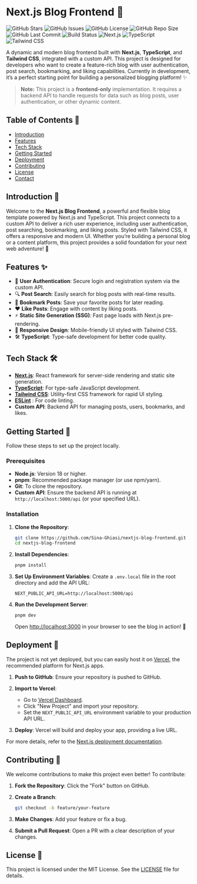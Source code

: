 # Next.js Blog Frontend 🚀

![GitHub Stars](https://img.shields.io/github/stars/Sina-Ghiasi/nextjs-blog-frontend?style=flat&color=brightgreen)
![GitHub Issues](https://img.shields.io/github/issues/Sina-Ghiasi/nextjs-blog-frontend?style=flat&color=blue)
![GitHub License](https://img.shields.io/github/license/Sina-Ghiasi/nextjs-blog-frontend?style=flat&color=orange)
![GitHub Repo Size](https://img.shields.io/github/repo-size/Sina-Ghiasi/nextjs-blog-frontend?style=flat&color=purple)
![GitHub Last Commit](https://img.shields.io/github/last-commit/Sina-Ghiasi/nextjs-blog-frontend?style=flat&color=cyan)
![Build Status](https://img.shields.io/badge/build-passing-brightgreen?style=flat)
![Next.js](https://img.shields.io/badge/Next.js-000000?style=flat&logo=next.js&logoColor=white)
![TypeScript](https://img.shields.io/badge/TypeScript-3178C6?style=flat&logo=typescript&logoColor=white)
![Tailwind CSS](https://img.shields.io/badge/Tailwind_CSS-38B2AC?style=flat&logo=tailwind-css&logoColor=white)

A dynamic and modern blog frontend built with **Next.js**, **TypeScript**, and **Tailwind CSS**, integrated with a custom API. This project is designed for developers who want to create a feature-rich blog with user authentication, post search, bookmarking, and liking capabilities. Currently in development, it’s a perfect starting point for building a personalized blogging platform! ✨

> **Note:** This project is a **frontend-only** implementation. It requires a backend API to handle requests for data such as blog posts, user authentication, or other dynamic content.

## Table of Contents 📑

- [Introduction](#introduction)
- [Features](#features)
- [Tech Stack](#tech-stack)
- [Getting Started](#getting-started)
- [Deployment](#deployment)
- [Contributing](#contributing)
- [License](#license)
- [Contact](#contact)

## Introduction 🌟

Welcome to the **Next.js Blog Frontend**, a powerful and flexible blog template powered by Next.js and TypeScript. This project connects to a custom API to deliver a rich user experience, including user authentication, post searching, bookmarking, and liking posts. Styled with Tailwind CSS, it offers a responsive and modern UI. Whether you’re building a personal blog or a content platform, this project provides a solid foundation for your next web adventure! 🎉

## Features ✨

- 🔐 **User Authentication**: Secure login and registration system via the custom API.
- 🔍 **Post Search**: Easily search for blog posts with real-time results.
- 📑 **Bookmark Posts**: Save your favorite posts for later reading.
- ❤️ **Like Posts**: Engage with content by liking posts.
- ⚡️ **Static Site Generation (SSG)**: Fast page loads with Next.js pre-rendering.
- 🎨 **Responsive Design**: Mobile-friendly UI styled with Tailwind CSS.
- 🛠️ **TypeScript**: Type-safe development for better code quality.

## Tech Stack 🛠️

- **[Next.js](https://nextjs.org/)**: React framework for server-side rendering and static site generation.
- **[TypeScript](https://www.typescriptlang.org/)**: For type-safe JavaScript development.
- **[Tailwind CSS](https://tailwindcss.com/)**: Utility-first CSS framework for rapid UI styling.
- **[ESLint](https://eslint.org/)** : For code linting.
- **Custom API**: Backend API for managing posts, users, bookmarks, and likes.

## Getting Started 🏁

Follow these steps to set up the project locally.

### Prerequisites

- **Node.js**: Version 18 or higher.
- **pnpm**: Recommended package manager (or use npm/yarn).
- **Git**: To clone the repository.
- **Custom API**: Ensure the backend API is running at `http://localhost:5000/api` (or your specified URL).

### Installation

1. **Clone the Repository**:

   ```bash
   git clone https://github.com/Sina-Ghiasi/nextjs-blog-frontend.git
   cd nextjs-blog-frontend
   ```

2. **Install Dependencies**:

   ```bash
   pnpm install
   ```

3. **Set Up Environment Variables**:
   Create a `.env.local` file in the root directory and add the API URL:

   ```env
   NEXT_PUBLIC_API_URL=http://localhost:5000/api
   ```

4. **Run the Development Server**:
   ```bash
   pnpm dev
   ```
   Open [http://localhost:3000](http://localhost:3000) in your browser to see the blog in action! 🎉

## Deployment 🚀

The project is not yet deployed, but you can easily host it on [Vercel](https://vercel.com), the recommended platform for Next.js apps.

1. **Push to GitHub**:
   Ensure your repository is pushed to GitHub.

2. **Import to Vercel**:

   - Go to [Vercel Dashboard](https://vercel.com).
   - Click "New Project" and import your repository.
   - Set the `NEXT_PUBLIC_API_URL` environment variable to your production API URL.

3. **Deploy**:
   Vercel will build and deploy your app, providing a live URL.

For more details, refer to the [Next.js deployment documentation](https://nextjs.org/docs/deployment).

## Contributing 🤝

We welcome contributions to make this project even better! To contribute:

1. **Fork the Repository**:
   Click the "Fork" button on GitHub.

2. **Create a Branch**:

   ```bash
   git checkout -b feature/your-feature
   ```

3. **Make Changes**:
   Add your feature or fix a bug.

4. **Submit a Pull Request**:
   Open a PR with a clear description of your changes.

## License 📜

This project is licensed under the MIT License. See the [LICENSE](LICENSE) file for details.
